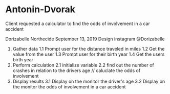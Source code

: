 # Antonin-Dvorak
Client requested a calculator to find the odds of involvement in a car accident

Dorizabelle Northecide 
September 13, 2019
Design
instagram @Dorizabelle


   1. Gather data
     1.1 Prompt user for the distance traveled in miles
     1.2 Get the value from the user
     1.3 Prompt user for their birth year 
     1.4 Get the users birth year
   2. Perform calculation
     2.1 initialize variable
     2.2 find out the number of crashes in relation to the drivers age
        // caluclate the odds of involvement
   3. Display results
     3.1 Display on the monitor the driver's age 
     3.2 Display on the monitor the odds of involvement in a car accident
